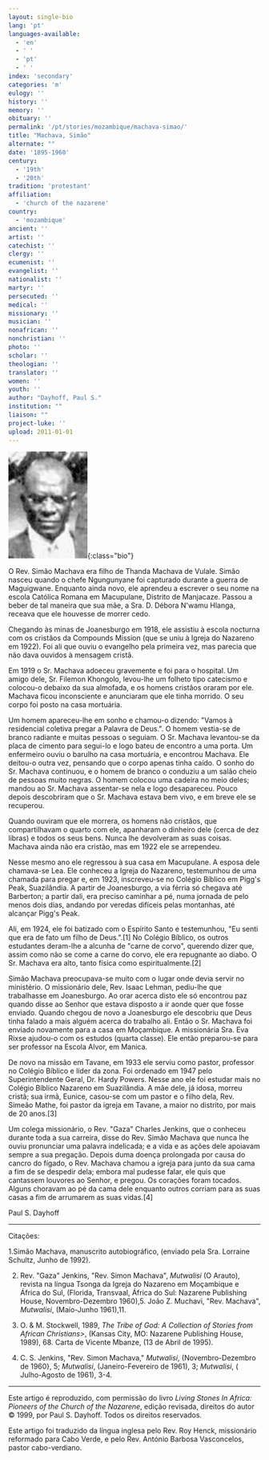 ```yaml
---
layout: single-bio
lang: 'pt'
languages-available:
  - 'en'
  - ' '
  - 'pt'
  - ' '
index: 'secondary'
categories: 'm'
eulogy: ''
history: ''
memory: ''
obituary: ''
permalink: '/pt/stories/mozambique/machava-simao/'
title: "Machava, Simão"
alternate: ""
date: '1895-1960'
century:
  - '19th'
  - '20th'
tradition: 'protestant'
affiliation:
  - 'church of the nazarene'
country:
  - 'mozambique'
ancient: ''
artist: ''
catechist: ''
clergy: ''
ecumenist: ''
evangelist: ''
nationalist: ''
martyr: ''
persecuted: ''
medical: ''
missionary: ''
musician: ''
nonafrican: ''
nonchristian: ''
photo: ''
scholar: ''
theologian: ''
translator: ''
women: ''
youth: ''
author: "Dayhoff, Paul S."
institution: ""
liaison: ""
project-luke: ''
upload: 2011-01-01
---
```


![Simao Machava](/images/bio-pics/mozambique/machava-simao/machava_simao.jpg){:class="bio"}

O Rev. Simão Machava era filho de Thanda Machava de Vulale. Simão nasceu quando o chefe Ngungunyane foi capturado durante a guerra de Maguigwane. Enquanto ainda novo, ele aprendeu a escrever o seu nome na escola Católica Romana em Macupulane, Distrito de Manjacaze. Passou a beber de tal maneira que sua mãe, a Sra. D. Débora N'wamu Hlanga, receava que ele houvesse de morrer cedo.

Chegando às minas de Joanesburgo em 1918, ele assistiu à escola nocturna com os cristãos da Compounds Mission (que se uniu à Igreja do Nazareno em 1922). Foi ali que ouviu o evangelho pela primeira vez, mas parecia que não dava ouvidos à mensagem cristã.

Em 1919 o Sr. Machava adoeceu gravemente e foi para o hospital. Um amigo dele, Sr. Filemon Khongolo, levou-lhe um folheto tipo catecismo e colocou-o debaixo da sua almofada, e os homens cristãos oraram por ele. Machava ficou inconsciente e anunciaram que ele tinha morrido. O seu corpo foi posto na casa mortuária.

Um homem apareceu-lhe em sonho e chamou-o dizendo: "Vamos à residencial coletiva pregar a Palavra de Deus.". O homem vestia-se de branco radiante e muitas pessoas o seguiam. O Sr. Machava levantou-se da placa de cimento para segui-lo e logo bateu de encontro a uma porta. Um enfermeiro ouviu o barulho na casa mortuária, e encontrou Machava. Ele deitou-o outra vez, pensando que o corpo apenas tinha caído. O sonho do Sr. Machava continuou, e o homem de branco o conduziu a um salão cheio de pessoas muito negras. O homem colocou uma cadeira no meio deles; mandou ao Sr. Machava assentar-se nela e logo desapareceu. Pouco depois descobriram que o Sr. Machava estava bem vivo, e em breve ele se recuperou.

Quando ouviram que ele morrera, os homens não cristãos, que compartilhavam o quarto com ele, apanharam o dinheiro dele (cerca de dez libras) e todos os seus bens. Nunca lhe devolveram as suas coisas. Machava ainda não era cristão, mas em 1922 ele se arrependeu.

Nesse mesmo ano ele regressou à sua casa em Macupulane. A esposa dele chamava-se Lea. Ele conheceu a Igreja do Nazareno, testemunhou de uma chamada para pregar e, em 1923, inscreveu-se no Colégio Bíblico em Pigg's Peak, Suazilândia. A partir de Joanesburgo, a via férria só chegava até Barberton; a partir dali, era preciso caminhar a pé, numa jornada de pelo menos dois dias, andando por veredas difíceis pelas montanhas, até alcançar Pigg's Peak.

Ali, em 1924, ele foi batizado com o Espírito Santo e testemunhou, "Eu senti que era de fato um filho de Deus.".[1] No Colégio Bíblico, os outros estudantes deram-lhe a alcunha de "carne de corvo", querendo dizer que, assim como não se come a carne do corvo, ele era repugnante ao diabo. O Sr. Machava era alto, tanto física como espiritualmente.[2]

Simão Machava preocupava-se muito com o lugar onde devia servir no ministério. O missionário dele, Rev. Isaac Lehman, pediu-lhe que trabalhasse em Joanesburgo. Ao orar acerca disto ele só encontrou paz quando disse ao Senhor que estava disposto a ir aonde quer que fosse enviado. Quando chegou de novo a Joanesburgo ele descobriu que Deus tinha falado a mais alguém acerca do trabalho ali. Então o Sr. Machava foi enviado novamente para a casa em Moçambique. A missionária Sra. Eva Rixse ajudou-o com os estudos (quarta classe). Ele então preparou-se para ser professor na Escola Alvor, em Manica.

De novo na missão em Tavane, em 1933 ele serviu como pastor, professor no Colégio Bíblico e líder da zona. Foi ordenado em 1947 pelo Superintendente Geral, Dr. Hardy Powers. Nesse ano ele foi estudar mais no Colégio Bíblico Nazareno em Suazilândia. A mãe dele, já idosa, morreu cristã; sua irmã, Eunice, casou-se com um pastor e o filho dela, Rev. Simeão Mathe, foi pastor da igreja em Tavane, a maior no distrito, por mais de 20 anos.[3]

Um colega missionário, o Rev. "Gaza" Charles Jenkins, que o conheceu durante toda a sua carreira, disse do Rev. Simão Machava que nunca lhe ouviu pronunciar uma palavra indelicada; e a vida e as ações dele apoiavam sempre a sua pregação. Depois duma doença prolongada por causa do cancro do fígado, o Rev. Machava chamou a igreja para junto da sua cama a fim de se despedir dela; embora mal pudesse falar, ele quis que cantassem louvores ao Senhor, e pregou. Os corações foram tocados. Alguns choravam ao pé da cama dele enquanto outros corriam para as suas casas a fim de arrumarem as suas vidas.[4]

Paul S. Dayhoff

---

Citações:

1.Simão Machava, manuscrito autobiográfico, (enviado pela Sra. Lorraine Schultz, Junho de 1992).

2. Rev. "Gaza" Jenkins, "Rev. Simon Machava", *Mutwalisi* (O Arauto), revista na língua Tsonga da Igreja do Nazareno em Moçambique e África do Sul, (Florida, Transvaal, África do Sul: Nazarene Publishing House, Novembro-Dezembro 1960),5. João Z. Muchavi, "Rev. Machava", *Mutwalisi*, (Maío-Junho 1961),11.

3. O. & M. Stockwell, 1989, *The Tribe of God: A Collection of Stories from African Christians>*, (Kansas City, MO: Nazarene Publishing House, 1989), 68. Carta de Vicente Mbanze, (13 de Abril de 1995).

4. C. S. Jenkins, "Rev. Simon Machava," *Mutwalisi*, (Novembro-Dezembro de 1960}, 5; *Mutwalisi*, (Janeiro-Fevereiro de 1961), 3; *Mutwalisi*, ( Julho-Agosto de 1961), 3-4.

---

Este artigo é reproduzido, com permissão do livro *Living Stones In Africa: Pioneers of the Church of the Nazarene*, edição revisada, direitos do autor © 1999, por Paul S. Dayhoff.  Todos os direitos reservados.

Este artigo foi traduzido da língua inglesa pelo Rev. Roy Henck, missionário reformado para Cabo Verde, e pelo Rev. António Barbosa Vasconcelos, pastor cabo-verdiano.